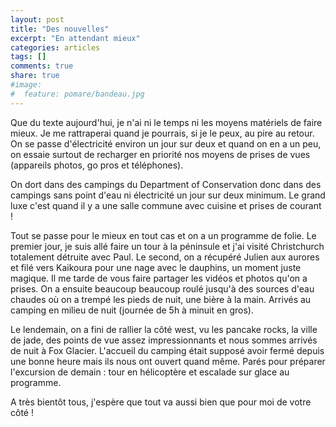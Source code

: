 ```yaml
---
layout: post
title: "Des nouvelles"
excerpt: "En attendant mieux"
categories: articles
tags: []
comments: true
share: true
#image:
#  feature: pomare/bandeau.jpg
---
```


Que du texte aujourd'hui, je n'ai ni le temps ni les moyens matériels de faire mieux. Je me rattraperai quand je pourrais, si je le peux, au pire au retour.
On se passe d'électricité environ un jour sur deux et quand on en a un peu, on essaie surtout de recharger en priorité nos moyens de prises de vues (appareils photos, go pros et téléphones).

On dort dans des campings du Department of Conservation donc dans des campings sans point d'eau ni électricité un jour sur deux minimum. Le grand luxe c'est quand il y a une salle commune avec cuisine et prises de courant !

Tout se passe pour le mieux en tout cas et on a un programme de folie.
Le premier jour, je suis allé faire un tour à la péninsule et j'ai visité Christchurch totalement détruite avec Paul.
Le second, on a récupéré Julien aux aurores et filé vers Kaikoura pour une nage avec le dauphins, un moment juste magique. Il me tarde de vous faire partager les vidéos et photos qu'on a prises.
On a ensuite beaucoup beaucoup roulé jusqu'à des sources d'eau chaudes où on a trempé les pieds de nuit, une bière à la main. Arrivés au camping en milieu de nuit (journée de 5h à minuit en gros).

Le lendemain, on a fini de rallier la côté west, vu les pancake rocks, la ville de jade, des points de vue assez impressionnants et nous sommes arrivés de nuit à Fox Glacier. L'accueil du camping était supposé avoir fermé depuis une bonne heure mais ils nous ont ouvert quand même. Parés pour préparer l'excursion de demain : tour en hélicoptère et escalade sur glace au programme.

A très bientôt tous, j'espère que tout va aussi bien que pour moi de votre côté !